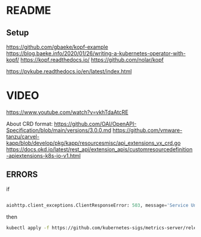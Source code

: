 # README

## Setup

https://github.com/gbaeke/kopf-example
https://blog.baeke.info/2020/01/26/writing-a-kubernetes-operator-with-kopf/
https://kopf.readthedocs.io/
https://github.com/nolar/kopf

https://pykube.readthedocs.io/en/latest/index.html

# VIDEO
https://www.youtube.com/watch?v=vkhTdaAtcRE

About CRD format:
https://github.com/OAI/OpenAPI-Specification/blob/main/versions/3.0.0.md
https://github.com/vmware-tanzu/carvel-kapp/blob/develop/pkg/kapp/resourcesmisc/api_extensions_vx_crd.go
https://docs.okd.io/latest/rest_api/extension_apis/customresourcedefinition-apiextensions-k8s-io-v1.html

## ERRORS

if

```python

aiohttp.client_exceptions.ClientResponseError: 503, message='Service Unavailable', url=URL('https://127.0.0.1:6443/apis/metrics.k8s.io/v1beta1')

```

then

```bash
kubectl apply -f https://github.com/kubernetes-sigs/metrics-server/releases/latest/download/components.yaml
```
